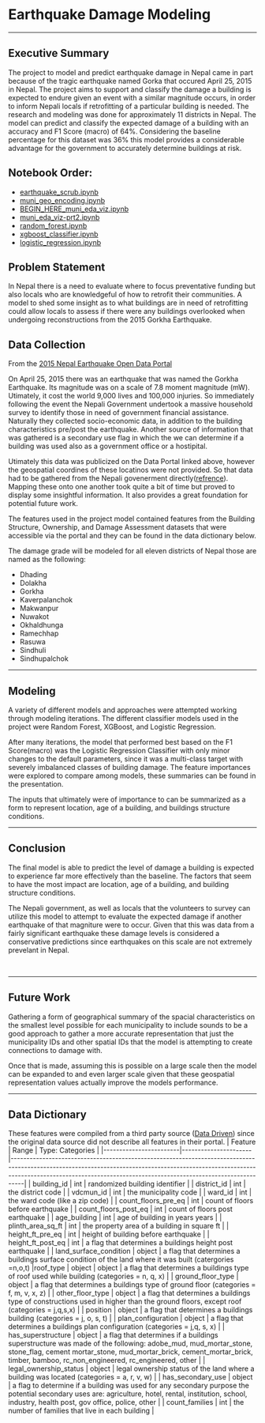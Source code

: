 # Earthquake Damage Modeling
---

## Executive Summary

The project to model and predict earthquake damage in Nepal came in part because of the tragic earthquake named Gorka that occured April 25, 2015 in Nepal. The project aims to support and classify the damage a building is expected to endure given an event with a similar magnitude occurs, in order to inform Nepali locals if retrofitting of a particular building is needed. The research and modeling was done for approximately 11 districts in Nepal. The model can predict and classify the expected damage of a building with an accuracy and F1 Score (macro) of 64%. Considering the baseline percentage for this dataset was 36% this model provides a considerable advantage for the government to accurately determine buildings at risk. </br>

## Notebook Order:
- [earthquake_scrub.ipynb](./Code/Cleaning_N_EDA/earthquake_scrub.ipynb)  </br>
- [muni_geo_encoding.ipynb](./Code/Cleaning_N_EDA/muni_geo_encoding.ipynb) </br>
- [BEGIN_HERE_muni_eda_viz.ipynb](./Code/Cleaning_N_EDA/BEGIN_HERE_muni_eda_viz.ipynb)  </br>
- [muni_eda_viz-prt2.ipynb](./Code/Cleaning_N_EDA/muni_eda_viz-prt2.ipynb) </br>
- [random_forest.ipynb](./Code/Modeling/random_forest.ipynb)</br>
- [xgboost_classifier.ipynb](./Code/Modeling/xgboost_classifier.ipynb) </br>
- [logistic_regression.ipynb](./Code/Modeling/logistic_regression.ipynb) </br>

## Problem Statement
In Nepal there is a need to evaluate where to focus preventative funding but also locals who are knowledgeful of how to retrofit their communities. A model to shed some insight as to what buildings are in need of retrofitting could allow locals to assess if there were any buildings overlooked when undergoing reconstructions from the 2015 Gorkha Earthquake. 

## Data Collection
From the [2015 Nepal Earthquake Open Data Portal](http://eq2015.npc.gov.np/#/)

On April 25, 2015 there was an earthquake that was named the Gorkha Earthquake. Its magnitude was on a scale of 7.8 moment magnitude (mW). Utimately, it cost the world 9,000 lives and 100,000 injuries. So immediately following the event the Nepali Government undertook a massive household survey to identify those in need of government financial assistance. Naturally they collected socio-economic data, in addition to the building characteristics pre/post the earthquake. Another source of information that was gathered is a secondary use flag in which the we can determine if a building was used also as a government office or a hostipital.  

Utimately this data was publicized on the Data Portal linked above, however the geospatial coordines of these locatinos were not provided. So that data had to be gathered from the Nepali govenerment directly([refrence](https://www.nepal.gov.np/)). Mapping these onto one another took quite a bit of time but proved to display some insightful information. It also provides a great foundation for potential future work. 

The features used in the project model contained features from the Building Structure, Ownership, and Damage Assessment datasets that were accessible via the portal and they can be found in the data dictionary below.

The damage grade will be modeled for all eleven districts of Nepal those are named as the following:
- Dhading
- Dolakha
- Gorkha
- Kaverpalanchok
- Makwanpur
- Nuwakot
- Okhaldhunga
- Ramechhap
- Rasuwa
- Sindhuli
- Sindhupalchok



---
## Modeling
A variety of different models and approaches were attempted working through modeling iterations. The different classifier models used in the project were  Random Forest, XGBoost, and Logistic Regression.

After many iterations, the model that performed best based on the F1 Score(macro) was the Logistic Regression Classifier with only minor changes to the default parameters, since it was a multi-class target with severely imbalanced classes of building damage. The feature importances were explored to compare among models, these summaries can be found in the presentation.

The inputs that ultimately were of importance to can be summarized as a form to represent location, age of a building, and buildings structure conditions.
</br>

---

## Conclusion


The final model is able to predict the level of damage a building is expected to experience far more effectively than the baseline. The factors that seem to have the most impact are  location, age of a building, and building structure conditions.  <br>



The Nepali government, as well as locals that the volunteers to survey can utilize this model to attempt to evaluate the expected damage if another earthquake of that magniture were to occur. Given that this was data from a fairly significant earthquake these damage levels is considered a conservative predictions since earthquakes on this scale are not extremely prevelant in Nepal.


<br>

---

## Future Work
Gathering a form of geographical summary of the spacial characteristics on the smallest level possible for each municipality to include sounds to be a good approach to gather a more accurate representation that just the municipality IDs and other spatial IDs that the model is attempting to create connections to damage with.

Once that is made, assuming this is possible on a large scale then the model can be expanded to and even larger scale given that these geospatial representation values actually improve the models performance.


 ---
 ## Data Dictionary
These features were compiled from a third party source ([Data Driven](https://www.drivendata.org/competitions/57/nepal-earthquake/)) since the original data source did not describe all features in their portal.
 | Feature                | Range                | Type: Categories                                                                                                                                                                                                                             |
 |------------------------|----------------------|----------------------------------------------------------------------------------------------------------------------------------------------------------------------------------------------------------------------------------------------|
 | building_id            | int                  | randomized building identifier                                                                                                                                                                                                               |
 | district_id            |      int              | the district code                                                                                                                                                                                                                            |
 | vdcmun_id              |        int            | the municipality code                                                                                                                                                                                                                        |
 | ward_id                |     int               | the ward code (like a zip code)                                                                                                                                                                                                              |
 | count_floors_pre_eq    |     int          | count of floors before earthquake                                                                                                                                                                                                            |
 | count_floors_post_eq   |      int          | count of floors post earthquake                                                                                                                                                                                                              |
 | age_building           |      int      | age of building in years years                                                                                                                                                                                                                     |
 | plinth_area_sq_ft      |        int        | the property area of a building in square ft                                                                                                                                                                                                 |
 | height_ft_pre_eq       |        int      | height of building before earthquake                                                                                                                                                                                                         |
 | height_ft_post_eq      |     int           | a flag that determines a buildings height post earthquake                                                                                                                                                                                                           |
 | land_surface_condition |       object       | a flag that determines a buildings surface condition of the land where it was built (catergories =n,o,t)                                                                                                                                                                  |roof_type | object              |    object           | a flag that determines a buildings type of roof used while building (categories = n, q, x)                                                                                                                                                                                      |
 | ground_floor_type      |       object               | a flag that determines a buildings type of ground floor (categories = f, m, v, x, z)                                                                                                                                                                                            |
 | other_floor_type       |    object                  | a flag that determines a buildings type of constructions used in higher than the ground floors, except roof (categories = j,q,s,x)                                                                                                                                              |
 | position               |        object              | a flag that determines a buildings building (categories = j, o, s, t)                                                                                                                                                                                       |
 | plan_configuration     |          object            | a flag that determines a buildings plan configuration (categories = j,q, s, x)                                                                                                                                                                                         |
 | has_superstructure     | object | a flag that determines if a buildings superstructure was made of the following: adobe_mud, mud_mortar_stone, stone_flag, cement mortar_stone, mud_mortar_brick, cement_mortar_brick, timber, bamboo, rc_non_engineered, rc_engineered, other |
 | legal_ownership_status |           object           | legal ownership status of the land where a building was located (categories = a, r, v, w)                                                                                                                                                    |
 | has_secondary_use      |           object           | a flag to determine if a building was used for any secondary purpose the potential secondary uses are: agriculture, hotel, rental, institution, school, industry, health post, gov office, police, other                                     |
 | count_families         | int                  | the number of families that live in each building                                                                                                                                                                                            |
